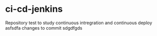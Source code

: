 # ci-cd-jenkins
Repository test to study continuous intregration and continuous deploy
asfsdfa
changes to commit 
sdgdfgds